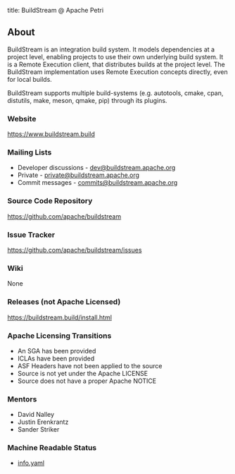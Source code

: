title: BuildStream @ Apache Petri
<!-- Licensed under ALv2 -->

## About

BuildStream is an integration build system.
It models dependencies at a project level, enabling projects to use their own underlying build system.
It is a Remote Execution client, that distributes builds at the project level.
The BuildStream implementation uses Remote Execution concepts directly, even for local builds.

BuildStream supports multiple build-systems (e.g. autotools, cmake, cpan, distutils, make, meson, qmake, pip)
through its plugins.

### Website

https://www.buildstream.build

### Mailing Lists

- Developer discussions - dev@buildstream.apache.org
- Private - private@buildstream.apache.org
- Commit messages - commits@buildstream.apache.org

### Source Code Repository

https://github.com/apache/buildstream

### Issue Tracker

https://github.com/apache/buildstream/issues

### Wiki

None

### Releases (not Apache Licensed)

https://buildstream.build/install.html

### Apache Licensing Transitions

- An SGA has been provided
- ICLAs have been provided
- ASF Headers have not been applied to the source
- Source is not yet under the Apache LICENSE
- Source does not have a proper Apache NOTICE

### Mentors

* David Nalley
* Justin Erenkrantz
* Sander Striker

### Machine Readable Status

- [info.yaml](https://github.com/apache/petri/blob/master/info.yaml)
